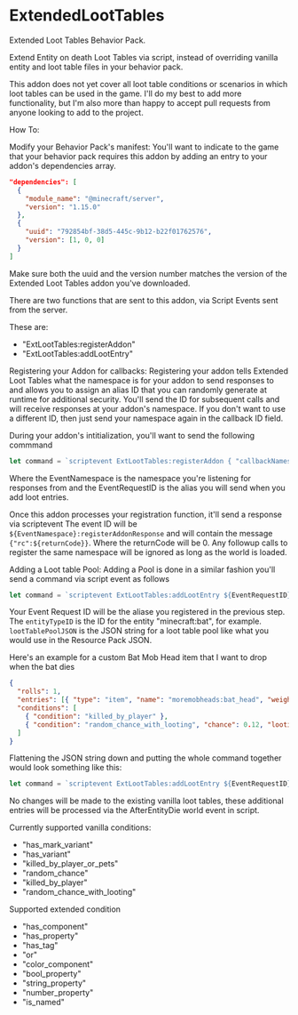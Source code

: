 # ExtendedLootTables

Extended Loot Tables Behavior Pack.

Extend Entity on death Loot Tables via script, instead of overriding vanilla entity and loot table files in your behavior pack.

This addon does not yet cover all loot table conditions or scenarios in which loot tables can be used in the game. I'll do my best to add more functionality, but I'm also more than happy to accept pull requests from anyone looking to add to the project.

How To:

Modify your Behavior Pack's manifest:
You'll want to indicate to the game that your behavior pack requires this addon by adding an entry to your addon's dependencies array.

```json
"dependencies": [
  {
    "module_name": "@minecraft/server",
    "version": "1.15.0"
  },
  {
    "uuid": "792854bf-38d5-445c-9b12-b22f01762576",
    "version": [1, 0, 0]
  }
]
```

Make sure both the uuid and the version number matches the version of the Extended Loot Tables addon you've downloaded.

There are two functions that are sent to this addon, via Script Events sent from the server.

These are:

- "ExtLootTables:registerAddon"
- "ExtLootTables:addLootEntry"

Registering your Addon for callbacks:
Registering your addon tells Extended Loot Tables what the namespace is for your addon to send responses to and allows you to assign an alias ID that you can randomly generate at runtime for additional security. You'll send the ID for subsequent calls and will receive responses at your addon's namespace. If you don't want to use a different ID, then just send your namespace again in the callback ID field.

During your addon's intitialization, you'll want to send the following commmand

```ts
let command = `scriptevent ExtLootTables:registerAddon { "callbackNamespace": "${EventNamespace}", "callbackID": "${EventRequestID}" } `;
```

Where the EventNamespace is the namespace you're listening for responses from and the EventRequestID is the alias you will send when you add loot entries.

Once this addon processes your registration function, it'll send a response via scriptevent
The event ID will be `${EventNamespace}:registerAddonResponse` and will contain the message `{"rc":${returnCode}}`.
Where the returnCode will be 0. Any followup calls to register the same namespace will be ignored as long as the world is loaded.

Adding a Loot table Pool:
Adding a Pool is done in a similar fashion you'll send a command via script event as follows

```ts
let command = `scriptevent ExtLootTables:addLootEntry ${EventRequestID} ${entityTypeID} ${lootTablePoolJSON}`;
```

Your Event Request ID will be the aliase you registered in the previous step.
The `entityTypeID` is the ID for the entity "minecraft:bat", for example.
`lootTablePoolJSON` is the JSON string for a loot table pool like what you would use in the Resource Pack JSON.

Here's an example for a custom Bat Mob Head item that I want to drop when the bat dies

```json
{
  "rolls": 1,
  "entries": [{ "type": "item", "name": "moremobheads:bat_head", "weight": 1 }],
  "conditions": [
    { "condition": "killed_by_player" },
    { "condition": "random_chance_with_looting", "chance": 0.12, "looting_multiplier": 0.02 }
  ]
}
```

Flattening the JSON string down and putting the whole command together would look something like this:

```ts
let command = `scriptevent ExtLootTables:addLootEntry ${EventRequestID} minecraft:bat { "rolls": 1, "entries": [{ "type": "item", "name": "moremobheads:bat_head", "weight": 1 }], "conditions": [{ "condition": "killed_by_player" }, { "condition": "random_chance_with_looting", "chance": 0.12, "looting_multiplier": 0.02 }]}`;
```

No changes will be made to the existing vanilla loot tables, these additional entries will be processed via the AfterEntityDie world event in script.

Currently supported vanilla conditions:

- "has_mark_variant"
- "has_variant"
- "killed_by_player_or_pets"
- "random_chance"
- "killed_by_player"
- "random_chance_with_looting"

Supported extended condition

- "has_component"
- "has_property"
- "has_tag"
- "or"
- "color_component"
- "bool_property"
- "string_property"
- "number_property"
- "is_named"
